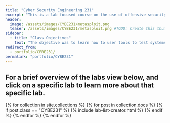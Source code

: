 ```yaml
---
title: "Cyber Security Engineering 231"
excerpt: "This is a lab focused course on the use of offensive security tools to test systems, and their security from on attackers perspective."
header:
  image: /assets/images/CYBE231/metasploit.png
  teaser: /assets/images/CYBE231/metasploit.png #TODO: Create this thumbnail
sidebar:
  - title: "Class Objectives"
    text: "The objective was to learn how to user tools to test systems security, from the outside and acting as an attacker."
redirect_from:
  - portfolio/CPRE231/
permalink: "portfolio/CYBE231"
---
```


<h2 class="archive__subtitle">For a brief overview of the labs view below, and click on a specific lab to learn more about that specific lab.</h2>
 
{% for collection in site.collections %}
  {% for post in collection.docs %}
    {% if post.class == "CYBE231" %}
      {% include lab-list-creator.html %}
    {% endif %}
  {% endfor %}
{% endfor %}
